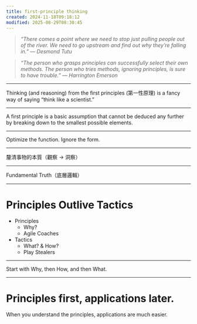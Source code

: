 ```yaml
---
title: first-principle thinking
created: 2024-11-18T09:18:12
modified: 2025-08-29T08:30:45
---
```


> _“There comes a point where we need to stop just pulling people out of the river. We need to go upstream and find out why they’re falling in.” — Desmond Tutu_

> _“The person who grasps principles can successfully select their own methods. The person who tries methods, ignoring principles, is sure to have trouble.” — Harrington Emerson_

---

Thinking (and reasoning) from the first principles (第一性原理) is a fancy way of saying “think like a scientist.”

---

A first principle is a basic assumption that cannot be deduced any further by breaking down to the smallest possible elements.

---

Optimize the function. Ignore the form.

---

釐清事物的本質（觀察 → 洞察）

---

Fundamental Truth（底層邏輯）

---

# Principles Outlive Tactics

* Principles
	* Why?
	* Agile Coaches
* Tactics
	* What? \& How?
	* Play Stealers

---

Start with Why, then How, and then What.

---

# Principles first, applications later.

When you understand the principles, applications are much easier.
